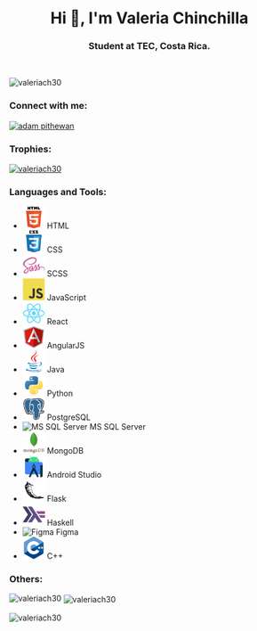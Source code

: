<h1 align="center">Hi 👋, I'm Valeria Chinchilla</h1>
<h3 align="center">Student at TEC, Costa Rica.</h3>

<br>
<p align="left"> <img src="https://komarev.com/ghpvc/?username=valeriach30&label=Profile%20views&color=0e75b6&style=flat" alt="valeriach30" /> </p>

<h3 align="left">Connect with me:</h3>
<p align="left">
  <a href="https://www.linkedin.com/in/valeria-chinchilla-mejías-149151225/" target="blank"><img align="center"
      src="https://raw.githubusercontent.com/rahuldkjain/github-profile-readme-generator/master/src/images/icons/Social/linked-in-alt.svg"
      alt="adam pithewan" height="30" width="40" /></a>
</p>

<h3 align="left">Trophies:</h3>
<p align="left"> <a href="https://github.com/ryo-ma/github-profile-trophy"><img src="https://github-profile-trophy.vercel.app/?username=valeriach30" alt="valeriach30" /></a> </p>


<h3 align="left">Languages and Tools:</h3>
<p align="left">
<ul>
  <li><img src="https://raw.githubusercontent.com/devicons/devicon/master/icons/html5/html5-original-wordmark.svg" alt="HTML5" width="40" height="40" /> HTML</li>
  <li><img src="https://raw.githubusercontent.com/devicons/devicon/master/icons/css3/css3-original-wordmark.svg" alt="CSS3" width="40" height="40" /> CSS</li>
  <li><img src="https://raw.githubusercontent.com/devicons/devicon/master/icons/sass/sass-original.svg" alt="SCSS" width="40" height="40" /> SCSS</li>
  <li><img src="https://raw.githubusercontent.com/devicons/devicon/master/icons/javascript/javascript-original.svg" alt="JavaScript" width="40" height="40" /> JavaScript</li>
  <li><img src="https://raw.githubusercontent.com/devicons/devicon/master/icons/react/react-original.svg" alt="React" width="40" height="40" /> React</li>
  <li><img src="https://github.com/devicons/devicon/blob/master/icons/angularjs/angularjs-original.svg" alt="AngularJS" width="40" height="40" /> AngularJS</li>
  <li><img src="https://raw.githubusercontent.com/devicons/devicon/master/icons/java/java-original.svg" alt="Java" width="40" height="40" /> Java</li>
  <li><img src="https://raw.githubusercontent.com/devicons/devicon/master/icons/python/python-original.svg" alt="Python" width="40" height="40" /> Python</li>
  <li><img src="https://raw.githubusercontent.com/devicons/devicon/master/icons/postgresql/postgresql-original.svg" alt="PostgreSQL" width="40" height="40"/> PostgreSQL</li>
  <li><img src="https://www.svgrepo.com/show/303229/microsoft-sql-server-logo.svg" alt="MS SQL Server" width="40" height="40"/> MS SQL Server</li>
  <li><img src="https://raw.githubusercontent.com/devicons/devicon/master/icons/mongodb/mongodb-original-wordmark.svg" alt="MongoDB" width="40" height="40"/> MongoDB</li>
  <li><img src="https://raw.githubusercontent.com/devicons/devicon/master/icons/androidstudio/androidstudio-original.svg" alt="Android Studio" width="40" height="40"/> Android Studio</li>
  <li><img src="https://raw.githubusercontent.com/devicons/devicon/master/icons/flask/flask-original.svg" alt="Flask" width="40" height="40"/> Flask</li>
  <li><img src="https://raw.githubusercontent.com/devicons/devicon/master/icons/haskell/haskell-original.svg" alt="Haskell" width="40" height="40"/> Haskell</li>
  <li><img src="https://www.vectorlogo.zone/logos/figma/figma-icon.svg" alt="Figma" width="40" height="40"/> Figma</li>
  <li><img src="https://raw.githubusercontent.com/devicons/devicon/master/icons/cplusplus/cplusplus-original.svg" alt="C++" width="40" height="40"/> C++</li>
</ul>

</p>
<h3 align="left">Others:</h3>
<p><img align="left" src="https://github-readme-stats.vercel.app/api/top-langs?username=valeriach30&show_icons=true&locale=en&layout=compact" alt="valeriach30" /></p>

<p>&nbsp;<img align="center" src="https://github-readme-stats.vercel.app/api?username=valeriach30&show_icons=true&locale=en" alt="valeriach30" /></p>

<p><img align="center" src="https://github-readme-streak-stats.herokuapp.com/?user=valeriach30&" alt="valeriach30" /></p>

<br>

